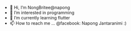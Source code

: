 - 👋 Hi, I’m NongBritee@napong
- 👀 I’m interested in programming
- 🌱 I’m currently learning flutter
- 📫 How to reach me ... @facebook: Napong Jantaranimi :)

<!---
napong/napong is a ✨ special ✨ repository because its `README.md` (this file) appears on your GitHub profile.
You can click the Preview link to take a look at your changes.
--->
